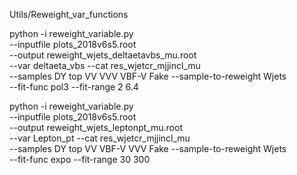 Utils/Reweight_var_functions

python -i reweight_variable.py \
    --inputfile plots_2018v6s5.root \
    --output reweight_wjets_deltaetavbs_mu.root \
    --var deltaeta_vbs --cat res_wjetcr_mjjincl_mu \
    --samples DY top VV VVV VBF-V Fake --sample-to-reweight Wjets \
    --fit-func pol3 --fit-range 2 6.4

python -i reweight_variable.py \
    --inputfile plots_2018v6s5.root \
    --output reweight_wjets_leptonpt_mu.root \
    --var Lepton_pt --cat res_wjetcr_mjjincl_mu \
    --samples DY top VV VBF-V VVV Fake --sample-to-reweight Wjets \
    --fit-func expo --fit-range 30 300